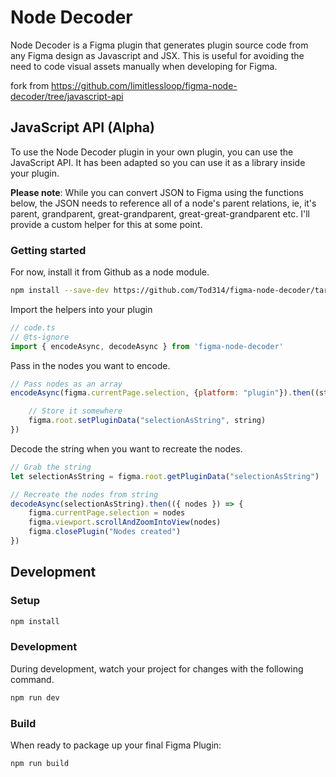# Node Decoder

Node Decoder is a Figma plugin that generates plugin source code from any Figma design as Javascript and JSX. This is useful for avoiding the need to code visual assets manually when developing for Figma.

fork from https://github.com/limitlessloop/figma-node-decoder/tree/javascript-api

## JavaScript API (Alpha)

To use the Node Decoder plugin in your own plugin, you can use the JavaScript API. It has been adapted so you can use it as a library inside your plugin.

**Please note**: While you can convert JSON to Figma using the functions below, the JSON needs to reference all of a node's parent relations, ie, it's parent, grandparent, great-grandparent, great-great-grandparent etc. I'll provide a custom helper for this at some point.

### Getting started

For now, install it from Github as a node module.

```bash
npm install --save-dev https://github.com/Tod314/figma-node-decoder/tarball/javascript-api
```

Import the helpers into your plugin

```js
// code.ts
// @ts-ignore
import { encodeAsync, decodeAsync } from 'figma-node-decoder'
```

Pass in the nodes you want to encode.

```js
// Pass nodes as an array
encodeAsync(figma.currentPage.selection, {platform: "plugin"}).then((string) => {

    // Store it somewhere
    figma.root.setPluginData("selectionAsString", string)
})
```

Decode the string when you want to recreate the nodes.

```js
// Grab the string
let selectionAsString = figma.root.getPluginData("selectionAsString")

// Recreate the nodes from string
decodeAsync(selectionAsString).then(({ nodes }) => {
    figma.currentPage.selection = nodes
    figma.viewport.scrollAndZoomIntoView(nodes)
    figma.closePlugin("Nodes created")
})
```

## Development

### Setup
```bash
npm install
```

### Development
During development, watch your project for changes with the following command.

```bash
npm run dev
```

### Build
When ready to package up your final Figma Plugin:
```bash
npm run build
```
